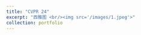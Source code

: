 ```yaml
---
title: "CVPR 24"
excerpt: "西雅图 <br/><img src='/images/1.jpeg'>"
collection: portfolio
---
```


<!-- This is an item in your portfolio. It can be have images or nice text. If you name the file .md, it will be parsed as markdown. If you name the file .html, it will be parsed as HTML.  -->
